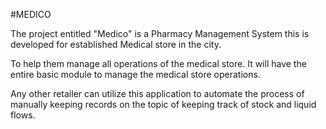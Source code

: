 
#MEDICO


The project entitled "Medico" is a Pharmacy Management System this is developed for established Medical store in the city. 

To help them manage all operations of the medical store. It will have the entire basic module to manage the medical store operations. 

Any other retailer can utilize this application to automate the process of manually keeping records on the topic of keeping track of stock and liquid flows.
